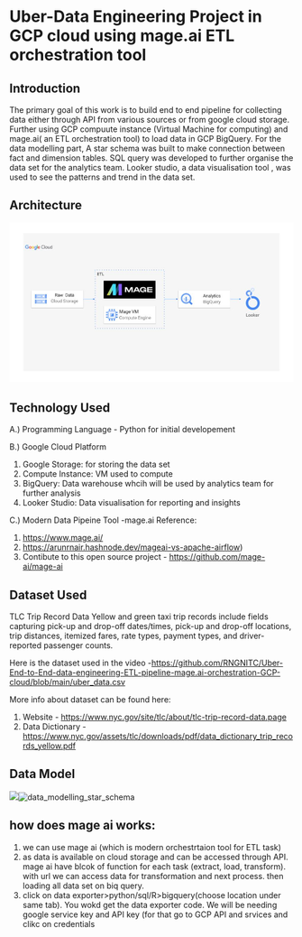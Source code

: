# Uber-Data Engineering Project in GCP cloud using mage.ai ETL orchestration tool

## Introduction
The primary goal of this work is to build end to end pipeline for collecting data either through API from various sources or from google cloud storage. Further using GCP compuute instance (Virtual Machine for computing) and mage.ai( an ETL orchestration tool) to load data in GCP BigQuery. For the data modelling part, A star schema was built to make connection between fact and dimension tables. SQL query was developed to further organise the data set for the analytics team. Looker studio, a data visualisation tool , was used to see the patterns and trend in the data set.


## Architecture 
<img src="architecture.jpg">

## Technology Used
A.) Programming Language - Python for initial developement

B.) Google Cloud Platform
  1. Google Storage: for storing the data set
  2. Compute Instance: VM used to compute
  3. BigQuery: Data warehouse whcih will be used by analytics team for further analysis
  4. Looker Studio: Data visualisation for reporting and insights

C.) Modern Data Pipeine Tool -mage.ai 
    Reference:
  1. https://www.mage.ai/
  2. https://arunrnair.hashnode.dev/mageai-vs-apache-airflow)
  3. Contibute to this open source project - https://github.com/mage-ai/mage-ai


## Dataset Used
TLC Trip Record Data
Yellow and green taxi trip records include fields capturing pick-up and drop-off dates/times, pick-up and drop-off locations, trip distances, itemized fares, rate types, payment types, and driver-reported passenger counts. 

Here is the dataset used in the video -https://github.com/RNGNITC/Uber-End-to-End-data-engineering-ETL-pipeline-mage.ai-orchestration-GCP-cloud/blob/main/uber_data.csv

More info about dataset can be found here:
1. Website - https://www.nyc.gov/site/tlc/about/tlc-trip-record-data.page
2. Data Dictionary - https://www.nyc.gov/assets/tlc/downloads/pdf/data_dictionary_trip_records_yellow.pdf

## Data Model
<img src="data_model.jpeg">![data_modelling_star_schema](https://github.com/RNGNITC/Uber-End-to-End-data-engineering-ETL-pipeline-mage.ai-orchestration-GCP-cloud/assets/125100033/38ca157f-5943-4e11-9310-48553e342f01)


## how does mage ai works:
1. we can use mage ai (which is modern orchestrtaion tool for ETL task)
2. as data is available on cloud storage and can be accessed through API. mage ai have blcok of function for each task (extract, load, transform). with url we can access data for transformation and next process. then loading all data set on biq query.
3. click on data exporter>python/sql/R>bigquery(choose location under same tab). You wokd get the data exporter code. We will be needing google service key and API key (for that go to GCP API and srvices and clikc on credentials
